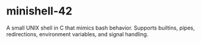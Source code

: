 # minishell-42
A small UNIX shell in C that mimics bash behavior. Supports builtins, pipes, redirections, environment variables, and signal handling.
